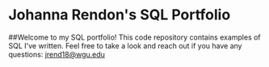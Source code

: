 # Johanna Rendon's SQL Portfolio

##Welcome to my SQL portfolio! This code repository contains examples of SQL I've written. Feel free to take a look and reach out if you have any questions:
jrend18@wgu.edu

